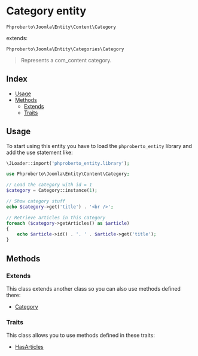 # Category entity

`Phproberto\Joomla\Entity\Content\Category`

extends:

`Phproberto\Joomla\Entity\Categories\Category`

> Represents a com_content category.

## Index <a id="index"></a>

* [Usage](#usage)
* [Methods](#methods)
	* [Extends](#extends)
    * [Traits](#traits)

## Usage <a id="usage"></a>

To start using this entity you have to load the `phproberto_entity` library and add the use statement like:

```php
\JLoader::import('phproberto_entity.library');

use Phproberto\Joomla\Entity\Content\Category;

// Load the category with id = 1
$category = Category::instance(1);

// Show category stuff
echo $category->get('title') . '<br />';

// Retrieve articles in this category
foreach ($category->getArticles() as $article)
{
	echo $article->id() . '. ' . $article->get('title');
}
```

## Methods <a id="methods"></a>

### Extends <a id="extends"></a>
This class extends another class so you can also use methods defined there:

* [Category](../Categories/Category.md)

### Traits <a id="traits"></a>
This class allows you to use methods defined in these traits:

* [HasArticles](./Traits/HasArticles.md)
